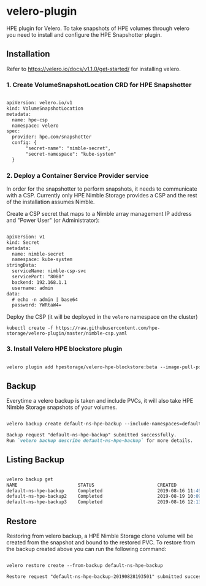 # velero-plugin

HPE plugin for Velero.
To take snapshots of HPE volumes through velero you need to install and configure the HPE Snapshotter plugin.

## Installation

Refer to <https://velero.io/docs/v1.1.0/get-started/> for installing velero.

### 1. Create VolumeSnapshotLocation CRD for HPE Snapshotter

```markdown

apiVersion: velero.io/v1
kind: VolumeSnapshotLocation
metadata:
  name: hpe-csp
  namespace: velero
spec:
  provider: hpe.com/snapshotter
  config: {
       "secret-name": "nimble-secret",
       "secret-namespace": "kube-system"
  }
```

### 2. Deploy a Container Service Provider service

In order for the snapshotter to perform snapshots, it needs to communicate with a CSP.
Currently only HPE Nimble Storage provides a CSP and the rest of the installation assumes Nimble.

Create a CSP secret that maps to a Nimble array management IP address and "Power User" (or Administrator):

```markdown

apiVersion: v1
kind: Secret
metadata:
  name: nimble-secret
  namespace: kube-system
stringData:
  serviceName: nimble-csp-svc
  servicePort: "8080"
  backend: 192.168.1.1
  username: admin
data:
  # echo -n admin | base64
  password: YWRtaW4=

```

Deploy the CSP (it will be deployed in the `velero` namespace on the cluster)

```kubectl create -f https://raw.githubusercontent.com/hpe-storage/velero-plugin/master/nimble-csp.yaml```

### 3. Install Velero HPE blockstore plugin

```markdown

velero plugin add hpestorage/velero-hpe-blockstore:beta --image-pull-policy Always

```

## Backup

Everytime a velero backup is taken and include PVCs, it will also take HPE Nimble Storage snapshots of your volumes.

```markdown

velero backup create default-ns-hpe-backup --include-namespaces=default --snapshot-volumes --volume-snapshot-locations hpe-csp

Backup request "default-ns-hpe-backup" submitted successfully.
Run `velero backup describe default-ns-hpe-backup` for more details.

```

## Listing Backup

```markdown

velero backup get
NAME                      STATUS                       CREATED                         EXPIRES   STORAGE LOCATION   SELECTOR
default-ns-hpe-backup     Completed                    2019-08-16 11:49:33 -0700 PDT   17d       default            <none>
default-ns-hpe-backup2    Completed                    2019-08-19 10:09:41 -0700 PDT   20d       default            <none>
default-ns-hpe-backup3    Completed                    2019-08-16 12:13:50 -0700 PDT   17d       default            <none>

```

## Restore

Restoring from velero backup, a HPE Nimble Storage clone volume will be created from the snapshot and bound to the restored PVC. To restore from the backup created above you can run the following command:

```markdown

velero restore create --from-backup default-ns-hpe-backup

Restore request "default-ns-hpe-backup-20190828193501" submitted successfully.

```

